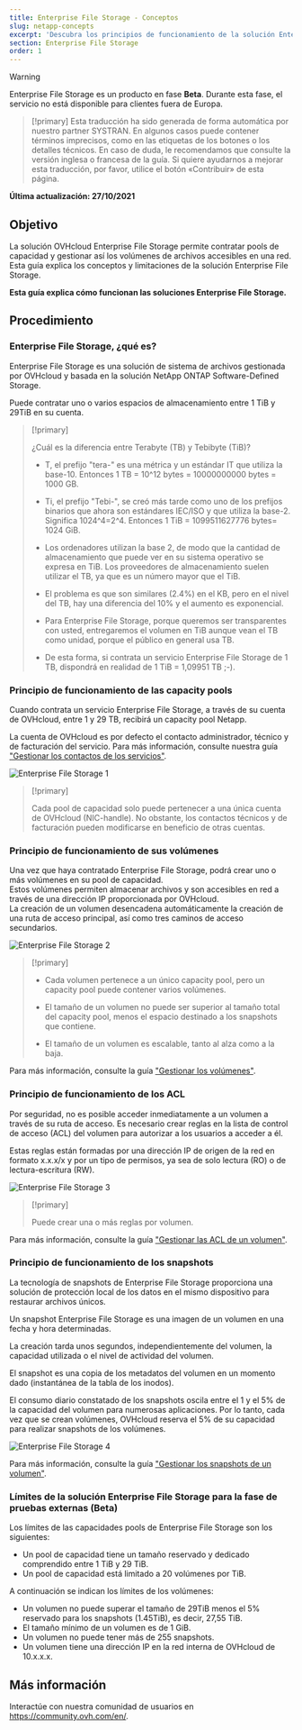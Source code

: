 ```yaml
---
title: Enterprise File Storage - Conceptos
slug: netapp-concepts
excerpt: 'Descubra los principios de funcionamiento de la solución Enterprise File Storage'
section: Enterprise File Storage
order: 1
---
```


> [!warning]
> Enterprise File Storage es un producto en fase **Beta**. Durante esta fase, el servicio no está disponible para clientes fuera de Europa.
>

> [!primary]
> Esta traducción ha sido generada de forma automática por nuestro partner SYSTRAN. En algunos casos puede contener términos imprecisos, como en las etiquetas de los botones o los detalles técnicos. En caso de duda, le recomendamos que consulte la versión inglesa o francesa de la guía. Si quiere ayudarnos a mejorar esta traducción, por favor, utilice el botón «Contribuir» de esta página.
>

**Última actualización: 27/10/2021**

## Objetivo

La solución OVHcloud Enterprise File Storage permite contratar pools de capacidad y gestionar así los volúmenes de archivos accesibles en una red.
Esta guía explica los conceptos y limitaciones de la solución Enterprise File Storage.

**Esta guía explica cómo funcionan las soluciones Enterprise File Storage.**

## Procedimiento

### Enterprise File Storage, ¿qué es?

Enterprise File Storage es una solución de sistema de archivos gestionada por OVHcloud y basada en la solución NetApp ONTAP Software-Defined Storage.

Puede contratar uno o varios espacios de almacenamiento entre 1 TiB y 29TiB en su cuenta.

> [!primary]
>
> ¿Cuál es la diferencia entre Terabyte (TB) y Tebibyte (TiB)?
>
> - T, el prefijo "tera-" es una métrica y un estándar IT que utiliza la base-10. Entonces 1 TB = 10^12 bytes = 10000000000 bytes = 1000 GB.
>
> - Ti, el prefijo "Tebi-", se creó más tarde como uno de los prefijos binarios que ahora son estándares IEC/ISO y que utiliza la base-2. Significa 1024^4=2^4. Entonces 1 TiB = 1099511627776 bytes= 1024 GiB.
>
> - Los ordenadores utilizan la base 2, de modo que la cantidad de almacenamiento que puede ver en su sistema operativo se expresa en TiB. Los proveedores de almacenamiento suelen utilizar el TB, ya que es un número mayor que el TiB.
>
> - El problema es que son similares (2.4%) en el KB, pero en el nivel del TB, hay una diferencia del 10% y el aumento es exponencial.
>
> - Para Enterprise File Storage, porque queremos ser transparentes con usted, entregaremos el volumen en TiB aunque vean el TB como unidad, porque el público en general usa TB.
>
> - De esta forma, si contrata un servicio Enterprise File Storage de 1 TB, dispondrá en realidad de 1 TiB = 1,09951 TB ;-).
>

### Principio de funcionamiento de las capacity pools

Cuando contrata un servicio Enterprise File Storage, a través de su cuenta de OVHcloud, entre 1 y 29 TB, recibirá un capacity pool Netapp.

La cuenta de OVHcloud es por defecto el contacto administrador, técnico y de facturación del servicio. Para más información, consulte nuestra guía ["Gestionar los contactos de los servicios"](https://docs.ovh.com/es/customer/gestion-de-los-contactos/).

![Enterprise File Storage 1](images/Netapp_Concept_1.PNG)

> [!primary]
>
> Cada pool de capacidad solo puede pertenecer a una única cuenta de OVHcloud (NIC-handle). No obstante, los contactos técnicos y de facturación pueden modificarse en beneficio de otras cuentas.
>

### Principio de funcionamiento de sus volúmenes

Una vez que haya contratado Enterprise File Storage, podrá crear uno o más volúmenes en su pool de capacidad.
<br>Estos volúmenes permiten almacenar archivos y son accesibles en red a través de una dirección IP proporcionada por OVHcloud.
<br>La creación de un volumen desencadena automáticamente la creación de una ruta de acceso principal, así como tres caminos de acceso secundarios.

![Enterprise File Storage 2](images/Netapp_Concept_2.PNG)

> [!primary]
>
> - Cada volumen pertenece a un único capacity pool, pero un capacity pool puede contener varios volúmenes.
>
> - El tamaño de un volumen no puede ser superior al tamaño total del capacity pool, menos el espacio destinado a los snapshots que contiene.
>
> - El tamaño de un volumen es escalable, tanto al alza como a la baja.
>

Para más información, consulte la guía ["Gestionar los volúmenes"](../netapp-volumes).

### Principio de funcionamiento de los ACL

Por seguridad, no es posible acceder inmediatamente a un volumen a través de su ruta de acceso. Es necesario crear reglas en la lista de control de acceso (ACL) del volumen para autorizar a los usuarios a acceder a él.

Estas reglas están formadas por una dirección IP de origen de la red en formato x.x.x/x y por un tipo de permisos, ya sea de solo lectura (RO) o de lectura-escritura (RW).

![Enterprise File Storage 3](images/Netapp_Concept_3.PNG)

> [!primary]
>
> Puede crear una o más reglas por volumen.
>

Para más información, consulte la guía ["Gestionar las ACL de un volumen"](../netapp-volume-acl).

### Principio de funcionamiento de los snapshots

La tecnología de snapshots de Enterprise File Storage proporciona una solución de protección local de los datos en el mismo dispositivo para restaurar archivos únicos.

Un snapshot Enterprise File Storage es una imagen de un volumen en una fecha y hora determinadas.

La creación tarda unos segundos, independientemente del volumen, la capacidad utilizada o el nivel de actividad del volumen.

El snapshot es una copia de los metadatos del volumen en un momento dado (instantánea de la tabla de los inodos).

El consumo diario constatado de los snapshots oscila entre el 1 y el 5% de la capacidad del volumen para numerosas aplicaciones. Por lo tanto, cada vez que se crean volúmenes, OVHcloud reserva el 5% de su capacidad para realizar snapshots de los volúmenes.

![Enterprise File Storage 4](images/Netapp_Concept_4.PNG)

Para más información, consulte la guía ["Gestionar los snapshots de un volumen"](../netapp-volume-snapshots).

### Límites de la solución Enterprise File Storage para la fase de pruebas externas (Beta)

Los límites de las capacidades pools de Enterprise File Storage son los siguientes:

- Un pool de capacidad tiene un tamaño reservado y dedicado comprendido entre 1 TiB y 29 TiB.
- Un pool de capacidad está limitado a 20 volúmenes por TiB.

A continuación se indican los límites de los volúmenes:

- Un volumen no puede superar el tamaño de 29TiB menos el 5% reservado para los snapshots (1.45TiB), es decir, 27,55 TiB.
- El tamaño mínimo de un volumen es de 1 GiB.
- Un volumen no puede tener más de 255 snapshots.
- Un volumen tiene una dirección IP en la red interna de OVHcloud de 10.x.x.x.

## Más información

Interactúe con nuestra comunidad de usuarios en <https://community.ovh.com/en/>.
